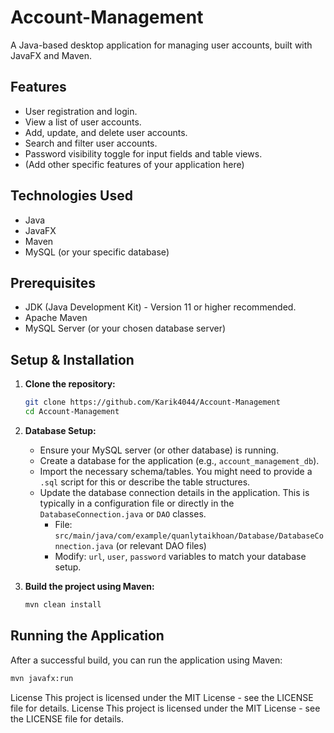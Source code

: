 # Account-Management

A Java-based desktop application for managing user accounts, built with JavaFX and Maven.

## Features

*   User registration and login.
*   View a list of user accounts.
*   Add, update, and delete user accounts.
*   Search and filter user accounts.
*   Password visibility toggle for input fields and table views.
*   (Add other specific features of your application here)

## Technologies Used

*   Java
*   JavaFX
*   Maven
*   MySQL (or your specific database)

## Prerequisites

*   JDK (Java Development Kit) - Version 11 or higher recommended.
*   Apache Maven
*   MySQL Server (or your chosen database server)

## Setup & Installation

1.  **Clone the repository:**
    ```bash
    git clone https://github.com/Karik4044/Account-Management
    cd Account-Management
    ```

2.  **Database Setup:**
    *   Ensure your MySQL server (or other database) is running.
    *   Create a database for the application (e.g., `account_management_db`).
    *   Import the necessary schema/tables. You might need to provide a `.sql` script for this or describe the table structures.
    *   Update the database connection details in the application. This is typically in a configuration file or directly in the `DatabaseConnection.java` or `DAO` classes.
        *   File: `src/main/java/com/example/quanlytaikhoan/Database/DatabaseConnection.java` (or relevant DAO files)
        *   Modify: `url`, `user`, `password` variables to match your database setup.

3.  **Build the project using Maven:**
    ```bash
    mvn clean install
    ```

## Running the Application

After a successful build, you can run the application using Maven:

```bash
mvn javafx:run
```

License This project is licensed under the MIT License - see the LICENSE file for details.
License This project is licensed under the MIT License - see the LICENSE file for details.
